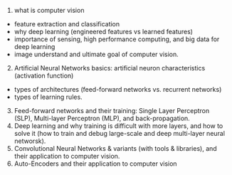 1. what is computer vision
  * feature extraction and classification
  * why deep learning (engineered features vs learned features)
  * importance of sensing, high performance computing, and big data for deep
    learning
  * image understand and ultimate goal of computer vision.
2. Artificial Neural Networks basics: artificial neuron characteristics
   (activation function)
  * types of architectures (feed-forward networks vs.
      recurrent networks)
  * types of learning rules.
3. Feed-forward networks and their training: Single Layer Perceptron (SLP),
   Multi-layer Perceptron (MLP), and back-propagation.
4. Deep learning and why training is difficult with more layers, and how to
   solve it (how to train and debug large-scale and deep multi-layer neural
   networsk).
5. Convolutional Neural Networks & variants (with tools & libraries), and their
   application to computer vision.
6. Auto-Encoders and their application to computer vision 
